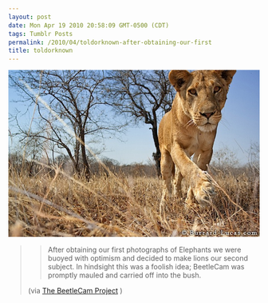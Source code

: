 ```yaml
---
layout: post
date: Mon Apr 19 2010 20:58:09 GMT-0500 (CDT)
tags: Tumblr Posts
permalink: /2010/04/toldorknown-after-obtaining-our-first
title: toldorknown
---
```


![](/public/assets/tumblr/tumblr_l14t8h1k5i1qz4ugvo1_1280.jpg)

> > After obtaining our first photographs of Elephants we were buoyed with optimism and decided to make lions our second subject. In hindsight this was a foolish idea; BeetleCam was promptly mauled and carried off into the bush.
> 
> (via [The BeetleCam Project](http://digital-photography-school.com/the-beetlecam-project?utm_source=feedburner&utm_medium=feed&utm_campaign=Feed%3A+DigitalPhotographySchool+%28Digital+Photography+School%29&utm_content=Google+Reader) )
